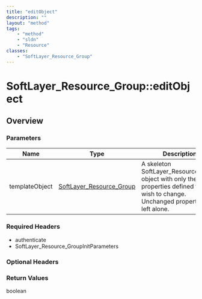 ```yaml
---
title: "editObject"
description: ""
layout: "method"
tags:
    - "method"
    - "sldn"
    - "Resource"
classes:
    - "SoftLayer_Resource_Group"
---
```

# SoftLayer_Resource_Group::editObject
## Overview 


### Parameters 
|Name | Type | Description |
| --- | --- | --- |
|templateObject| <a href='/reference/datatypes/SoftLayer_Resource_Group'>SoftLayer_Resource_Group </a>| A skeleton SoftLayer_Resource_Group object with only the properties defined that you wish to change. Unchanged properties are left alone.|


### Required Headers
* authenticate
* SoftLayer_Resource_GroupInitParameters

### Optional Headers

### Return Values
boolean

